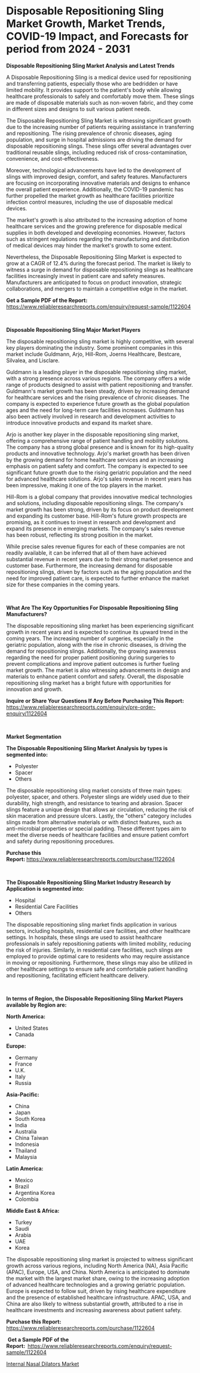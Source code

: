 <p><h1>Disposable Repositioning Sling Market Growth, Market Trends, COVID-19 Impact, and Forecasts for period from 2024 - 2031</h1></p><p><strong>Disposable Repositioning Sling Market Analysis and Latest Trends</strong></p>
<p><p>A Disposable Repositioning Sling is a medical device used for repositioning and transferring patients, especially those who are bedridden or have limited mobility. It provides support to the patient's body while allowing healthcare professionals to safely and comfortably move them. These slings are made of disposable materials such as non-woven fabric, and they come in different sizes and designs to suit various patient needs.</p><p>The Disposable Repositioning Sling Market is witnessing significant growth due to the increasing number of patients requiring assistance in transferring and repositioning. The rising prevalence of chronic diseases, aging population, and surge in hospital admissions are driving the demand for disposable repositioning slings. These slings offer several advantages over traditional reusable slings, including reduced risk of cross-contamination, convenience, and cost-effectiveness.</p><p>Moreover, technological advancements have led to the development of slings with improved design, comfort, and safety features. Manufacturers are focusing on incorporating innovative materials and designs to enhance the overall patient experience. Additionally, the COVID-19 pandemic has further propelled the market growth as healthcare facilities prioritize infection control measures, including the use of disposable medical devices.</p><p>The market's growth is also attributed to the increasing adoption of home healthcare services and the growing preference for disposable medical supplies in both developed and developing economies. However, factors such as stringent regulations regarding the manufacturing and distribution of medical devices may hinder the market's growth to some extent.</p><p>Nevertheless, the Disposable Repositioning Sling Market is expected to grow at a CAGR of 12.4% during the forecast period. The market is likely to witness a surge in demand for disposable repositioning slings as healthcare facilities increasingly invest in patient care and safety measures. Manufacturers are anticipated to focus on product innovation, strategic collaborations, and mergers to maintain a competitive edge in the market.</p></p>
<p><strong>Get a Sample PDF of the Report:&nbsp;</strong> <a href="https://www.reliableresearchreports.com/enquiry/request-sample/1122604">https://www.reliableresearchreports.com/enquiry/request-sample/1122604</a></p>
<p>&nbsp;</p>
<p><strong>Disposable Repositioning Sling Major Market Players</strong></p>
<p><p>The disposable repositioning sling market is highly competitive, with several key players dominating the industry. Some prominent companies in this market include Guldmann, Arjo, Hill-Rom, Joerns Healthcare, Bestcare, Silvalea, and Lisclare.</p><p>Guldmann is a leading player in the disposable repositioning sling market, with a strong presence across various regions. The company offers a wide range of products designed to assist with patient repositioning and transfer. Guldmann's market growth has been steady, driven by increasing demand for healthcare services and the rising prevalence of chronic diseases. The company is expected to experience future growth as the global population ages and the need for long-term care facilities increases. Guldmann has also been actively involved in research and development activities to introduce innovative products and expand its market share.</p><p>Arjo is another key player in the disposable repositioning sling market, offering a comprehensive range of patient handling and mobility solutions. The company has a strong global presence and is known for its high-quality products and innovative technology. Arjo's market growth has been driven by the growing demand for home healthcare services and an increasing emphasis on patient safety and comfort. The company is expected to see significant future growth due to the rising geriatric population and the need for advanced healthcare solutions. Arjo's sales revenue in recent years has been impressive, making it one of the top players in the market.</p><p>Hill-Rom is a global company that provides innovative medical technologies and solutions, including disposable repositioning slings. The company's market growth has been strong, driven by its focus on product development and expanding its customer base. Hill-Rom's future growth prospects are promising, as it continues to invest in research and development and expand its presence in emerging markets. The company's sales revenue has been robust, reflecting its strong position in the market.</p><p>While precise sales revenue figures for each of these companies are not readily available, it can be inferred that all of them have achieved substantial revenue in recent years due to their strong market presence and customer base. Furthermore, the increasing demand for disposable repositioning slings, driven by factors such as the aging population and the need for improved patient care, is expected to further enhance the market size for these companies in the coming years.</p></p>
<p>&nbsp;</p>
<p><strong>What Are The Key Opportunities For Disposable Repositioning Sling Manufacturers?</strong></p>
<p><p>The disposable repositioning sling market has been experiencing significant growth in recent years and is expected to continue its upward trend in the coming years. The increasing number of surgeries, especially in the geriatric population, along with the rise in chronic diseases, is driving the demand for repositioning slings. Additionally, the growing awareness regarding the need for proper patient positioning during surgeries to prevent complications and improve patient outcomes is further fueling market growth. The market is also witnessing advancements in design and materials to enhance patient comfort and safety. Overall, the disposable repositioning sling market has a bright future with opportunities for innovation and growth.</p></p>
<p><strong>Inquire or Share Your Questions If Any Before Purchasing This Report:</strong> <a href="https://www.reliableresearchreports.com/enquiry/pre-order-enquiry/1122604">https://www.reliableresearchreports.com/enquiry/pre-order-enquiry/1122604</a></p>
<p>&nbsp;</p>
<p><strong>Market Segmentation</strong></p>
<p><strong>The Disposable Repositioning Sling Market Analysis by types is segmented into:</strong></p>
<p><ul><li>Polyester</li><li>Spacer</li><li>Others</li></ul></p>
<p><p>The disposable repositioning sling market consists of three main types: polyester, spacer, and others. Polyester slings are widely used due to their durability, high strength, and resistance to tearing and abrasion. Spacer slings feature a unique design that allows air circulation, reducing the risk of skin maceration and pressure ulcers. Lastly, the "others" category includes slings made from alternative materials or with distinct features, such as anti-microbial properties or special padding. These different types aim to meet the diverse needs of healthcare facilities and ensure patient comfort and safety during repositioning procedures.</p></p>
<p><strong>Purchase this Report:&nbsp;</strong><a href="https://www.reliableresearchreports.com/purchase/1122604">https://www.reliableresearchreports.com/purchase/1122604</a></p>
<p>&nbsp;</p>
<p><strong>The Disposable Repositioning Sling Market Industry Research by Application is segmented into:</strong></p>
<p><ul><li>Hospital</li><li>Residential Care Facilities</li><li>Others</li></ul></p>
<p><p>The disposable repositioning sling market finds application in various sectors, including hospitals, residential care facilities, and other healthcare settings. In hospitals, these slings are used to assist healthcare professionals in safely repositioning patients with limited mobility, reducing the risk of injuries. Similarly, in residential care facilities, such slings are employed to provide optimal care to residents who may require assistance in moving or repositioning. Furthermore, these slings may also be utilized in other healthcare settings to ensure safe and comfortable patient handling and repositioning, facilitating efficient healthcare delivery.</p></p>
<p>&nbsp;</p>
<p><strong>In terms of Region, the Disposable Repositioning Sling Market Players available by Region are:</strong></p>
<p>
    <p> <strong> North America: </strong>
        <ul>
            <li>United States</li>
            <li>Canada</li>
        </ul>
        </p> 
    <p> <strong> Europe: </strong>
        <ul>
            <li>Germany</li>
            <li>France</li>
            <li>U.K.</li>
            <li>Italy</li>
            <li>Russia</li>
        </ul>
        </p> 
    <p> <strong> Asia-Pacific: </strong>
        <ul>
            <li>China</li>
            <li>Japan</li>
            <li>South Korea</li>
            <li>India</li>
            <li>Australia</li>
            <li>China Taiwan</li>
            <li>Indonesia</li>
            <li>Thailand</li>
            <li>Malaysia</li>
        </ul>
        </p> 
    <p> <strong> Latin America: </strong>
        <ul>
            <li>Mexico</li>
            <li>Brazil</li>
            <li>Argentina Korea</li>
            <li>Colombia</li>
        </ul>
        </p> 
    <p> <strong> Middle East & Africa: </strong>
        <ul>
            <li>Turkey</li>
            <li>Saudi</li>
            <li>Arabia</li>
            <li>UAE</li>
            <li>Korea</li>
        </ul>
    </p>
    </p>
<p><p>The disposable repositioning sling market is projected to witness significant growth across various regions, including North America (NA), Asia Pacific (APAC), Europe, USA, and China. North America is anticipated to dominate the market with the largest market share, owing to the increasing adoption of advanced healthcare technologies and a growing geriatric population. Europe is expected to follow suit, driven by rising healthcare expenditure and the presence of established healthcare infrastructure. APAC, USA, and China are also likely to witness substantial growth, attributed to a rise in healthcare investments and increasing awareness about patient safety.</p></p>
<p><strong>Purchase this Report: </strong><a href="https://www.reliableresearchreports.com/purchase/1122604">https://www.reliableresearchreports.com/purchase/1122604</a></p>
<p>&nbsp;<strong>Get a Sample PDF of the Report:&nbsp;&nbsp;</strong><a href="https://www.reliableresearchreports.com/enquiry/request-sample/1122604">https://www.reliableresearchreports.com/enquiry/request-sample/1122604</a></p>
<p><strong></strong></p>
<p><p><a href="https://github.com/RichRobinson5/Market-Research-Report-List-3/blob/main/internal-nasal-dilators-market.md">Internal Nasal Dilators Market</a></p></p>